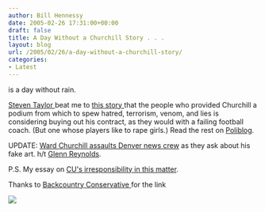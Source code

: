 ```yaml
---
author: Bill Hennessy
date: 2005-02-26 17:31:00+00:00
draft: false
title: A Day Without a Churchill Story . . .
layout: blog
url: /2005/02/26/a-day-without-a-churchill-story/
categories:
- Latest
---
```


is a day without rain.




[Steven Taylor ](https://www.poliblogger.com/index.php?p=6314)beat me to [this story ](https://www.denverpost.com/Stories/0,1413,36~53~2733299,00.html)that the people who provided Churchill a podium from which to spew hatred, terrorism, venom, and lies is considering buying out his contract, as they would with a failing football coach. (But one whose players like to rape girls.) Read the rest on [Poliblog](https://poliblogger.com/).




UPDATE: [Ward Churchill assaults Denver news crew](https://treyjackson.typepad.com/junction/2005/02/rporter_questio.html) as they ask about his fake art. h/t [Glenn Reynolds](https://instapundit.com/archives/021404.php).




P.S. My essay on [CU's irresponsibility in this matter](https://blog.billhennessy.com/blogs/hennessys_view/archive/2005/02/27/1249.aspx).




Thanks to [Backcountry Conservative ](https://www.jquinton.com/archives/002605.html)for the link

![](https://blog.billhennessy.com/aggbug.aspx?PostID=1239)

